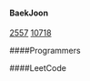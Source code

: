 #### BaekJoon
[2557](https://www.acmicpc.net/problem/2557)
[10718](https://www.acmicpc.net/problem/10718)

####Programmers

####LeetCode